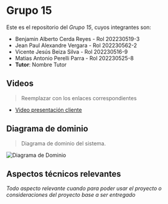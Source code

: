 # Grupo 15

Este es el repositorio del *Grupo 15*, cuyos integrantes son:

* Benjamin Alberto Cerda Reyes - Rol 202230519-3
* Jean Paul Alexandre Vergara - Rol 202230562-2
* Vicente Jesús Beiza Silva - Rol 202230516-9 
* Matias Antonio Perelli Parra - Rol 202230525-8
* **Tutor**: Nombre Tutor

## Videos

> Reemplazar con los enlaces correspondientes

* [Video presentación cliente](https://aula.usm.cl/mod/resource/view.php?id=6926137)

## Diagrama de dominio

> Diagrama de dominio del sistema.

![Diagrama de Dominio](https://raw.githubusercontent.com/matiasperelli/GrupoSoftsy-2025-PROYINF/main/img/DiagramaDeDominio.jpeg)


## Aspectos técnicos relevantes

_Todo aspecto relevante cuando para poder usar el proyecto o consideraciones del proyecto base a ser entregado_

